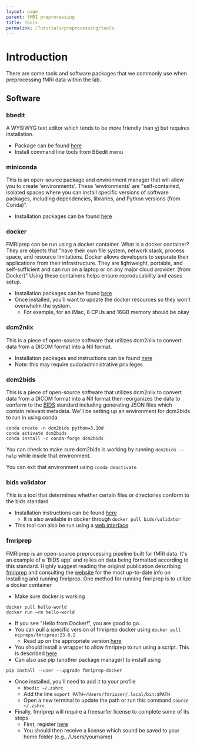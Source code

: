 ```yaml
---
layout: page
parent: fMRI preprocessing
title: Tools
permalink: /Tutorials/preprocessing/tools
---
```


# Introduction
There are some tools and software packages that we commonly use when preprocessing fMRI data within the lab.

## Software

### bbedit
A WYSIWYG text editor which tends to be more friendly than [vi](https://www.vim.org/) but requires installation.

- Package can be found [here](https://www.barebones.com/products/bbedit/download.html)
- Install command line tools from BBedit menu 

### miniconda
This is an open-source package and environment manager that will allow you to create 'environments'. These 'environments'
are "self-contained, isolated spaces where you can install specific versions of software packages, including dependencies, libraries, 
and Python versions (from Conda)".  

- Installation packages can be found [here](https://docs.conda.io/en/main/miniconda.html)

### docker

FMRIprep can be run using a docker container.  What is a docker container?  They are objects that "have their own file system, 
network stack, process space, and resource limitations. Docker allows developers to separate their applications from 
their infrastructure. They are lightweight, portable, and self-sufficient and can run on a laptop or on any major cloud 
provider. (from Docker)" Using these containers helps ensure reproducability and eases setup.

- Installation packages can be found [here](https://www.docker.com)
- Once installed, you'll want to update the docker resources so they won't overwhelm the system.
  - For example, for an iMac, 8 CPUs and 16GB memory should be okay

### dcm2niix
This is a piece of open-source software that utilizes dcm2niix to convert data from a DICOM format into a NII format.

- Installation packages and instructions can be found [here](https://github.com/rordenlab/dcm2niix)
- Note: this may require sudo/administrative privileges

### dcm2bids
This is a piece of open-source software that utilizes dcm2niix to convert data from a DICOM format into a NII format 
then reorganizes the data to conform to the [BIDS](https://bids.neuroimaging.io/) standard including generating JSON
files which contain relevant metadata. We'll be setting up an environment for dcm2bids to run in using conda

```
conda create -n dcm2bids python=3.10d
conda activate dcm2bids
conda install -c conda-forge dcm2bids
```
You can check to make sure dcm2bids is working by running `dcm2bids --help` while inside that environment.

You can exit that environment using `conda deactivate`

### bids validator
This is a tool that determines whether certain files or directories conform to the bids standard

- Installation instructions can be found [here](https://bids-validator.readthedocs.io/en/latest/user_guide/command-line.html)
  - It is also available in docker through `docker pull bids/validator`
- This tool can also be run using a [web interface](https://bids-standard.github.io/bids-validator/)

### fmriprep
FMRIprep is an open-source preprocessing pipeline built for fMRI data. It's an example of a 'BIDS app' and relies on data
being formatted according to this standard.  Highly suggest reading the original publication describing [fmriprep](https://www.nature.com/articles/s41592-018-0235-4)
and consulting the [website](https://fmriprep.org/en/stable/) for the most up-to-date info on installing and running 
fmriprep. One method for running fmriprep is to utilize a docker container

- Make sure docker is working
```
docker pull hello-world
docker run –rm hello-world
```
  - If you see "Hello from Docker!", you are good to go.
- You can pull a specific version of fmriprep docker using `docker pull nipreps/fmriprep:23.0.2`
  - Read up on the appropriate version [here](https://www.nipreps.org/apps/docker/#running-a-niprep-with-a-lightweight-wrapper)
- You should install a wrapper to allow fmriprep to run using a script. This is described [here](https://reproducibility.stanford.edu/fmriprep-tutorial-running-the-docker-image/)
- Can also use pip (another package manager) to install using
```
pip install --user --upgrade fmriprep-docker
```
- Once installed, you'll need to add it to your profile
  - `bbedit ~/.zshrc`
  - Add the line `export PATH=/Users/fmriuser/.local/bin:$PATH`
  - Open a new terminal to update the path or run this command `source ~/.zshrc`
- Finally, fmriprep will require a freesurfer license to complete some of its steps
  - First, register [here](https://surfer.nmr.mgh.harvard.edu/registration.html)
  - You should then receive a license which sound be saved to your home folder (e.g., /Users/yourname)
